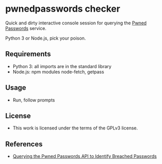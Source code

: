 # pwnedpasswords checker

Quick and dirty interactive console session for querying the [Pwned Passwords](https://haveibeenpwned.com/Passwords) service.

Python 3 or Node.js, pick your poison.

## Requirements

- Python 3: all imports are in the standard library
- Node.js: npm modules node-fetch, getpass

## Usage

- Run, follow prompts

## License

- This work is licensed under the terms of the GPLv3 license.

## References

- [Querying the Pwned Passwords API to Identify Breached Passwords](https://www.scottbrownconsulting.com/2018/02/querying-the-pwned-passwords-api-to-identify-breached-passwords/)

